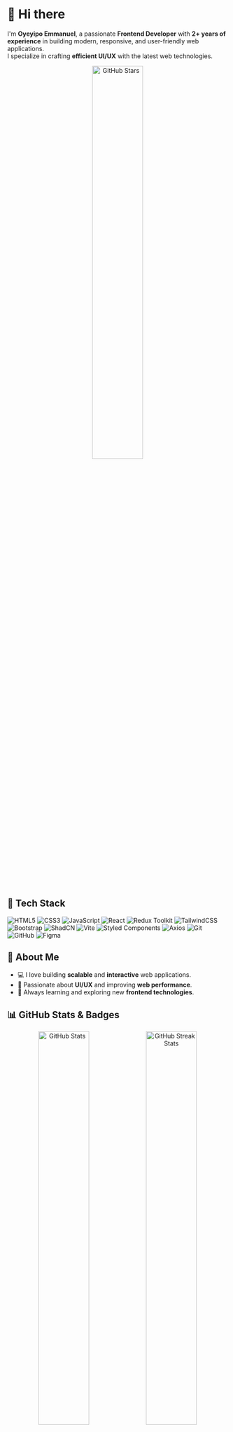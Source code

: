# 👋 Hi there  
 
I'm **Oyeyipo Emmanuel**, a passionate **Frontend Developer** with **2+ years of experience** in building modern, responsive, and user-friendly web applications.  
I specialize in crafting **efficient UI/UX** with the latest web technologies.

<p align="center" style={{marginTop:"20px", marginBottom:"20px"}}>
  <img src="https://github-readme-stats.vercel.app/api?username=OyeyipoEmmanuel&show_icons=true&count_private=true&theme=radical&include_all_commits=true&hide_rank=true&show=stars" width="48%" alt="GitHub Stars"/>

</p>

## 🚀 Tech Stack
![HTML5](https://img.shields.io/badge/-HTML5-E34F26?style=flat&logo=html5&logoColor=white)
![CSS3](https://img.shields.io/badge/-CSS3-1572B6?style=flat&logo=css3)
![JavaScript](https://img.shields.io/badge/-JavaScript-F7DF1E?style=flat&logo=javascript&logoColor=black)
![React](https://img.shields.io/badge/-React-61DAFB?style=flat&logo=react)
![Redux Toolkit](https://img.shields.io/badge/-Redux%20Toolkit-764ABC?style=flat&logo=redux)
![TailwindCSS](https://img.shields.io/badge/-TailwindCSS-38B2AC?style=flat&logo=tailwind-css)
![Bootstrap](https://img.shields.io/badge/-Bootstrap-7952B3?style=flat&logo=bootstrap)
![ShadCN](https://img.shields.io/badge/-ShadCN%2FUI-black?style=flat&logo=shadcn&logoColor=white)
![Vite](https://img.shields.io/badge/-Vite-646CFF?style=flat&logo=vite&logoColor=white)
![Styled Components](https://img.shields.io/badge/-Styled%20Components-DB7093?style=flat&logo=styled-components)
![Axios](https://img.shields.io/badge/-Axios-5A29E4?style=flat&logo=axios)
![Git](https://img.shields.io/badge/-Git-F05032?style=flat&logo=git&logoColor=white)
![GitHub](https://img.shields.io/badge/-GitHub-181717?style=flat&logo=github)
![Figma](https://img.shields.io/badge/-Figma-F24E1E?style=flat&logo=figma&logoColor=white)

## 🌟 About Me
- 💻 I love building **scalable** and **interactive** web applications.
- 🎨 Passionate about **UI/UX** and improving **web performance**.
- 🔧 Always learning and exploring new **frontend technologies**.

## 📊 GitHub Stats & Badges
<p align="center">
  <img src="https://github-readme-stats.vercel.app/api?username=OyeyipoEmmanuel&show_icons=true&theme=radical" width="48%" alt="GitHub Stats"/>
  <img src="https://github-readme-streak-stats.herokuapp.com/?user=OyeyipoEmmanuel&theme=radical" width="48%" alt="GitHub Streak Stats"/>
</p>

<p align="center">
  <img src="https://github-profile-trophy.vercel.app/?username=OyeyipoEmmanuel&theme=radical&no-frame=true&no-bg=true&margin-w=15" alt="GitHub Trophies"/>
</p>

### 📌 Most Used Languages  
![Top Langs](https://github-readme-stats.vercel.app/api/top-langs/?username=OyeyipoEmmanuel&layout=compact&theme=radical)
[![Harlok's WakaTime stats](https://github-readme-stats.vercel.app/api/wakatime?username=EmmanuelDeLeo)](https://github.com/OyeyipoEmmanuel)

## 📱 Connect with Me
[![Email](https://img.shields.io/badge/-Email-D14836?style=flat&logo=gmail&logoColor=white)](mailto:emmasco0207@gmail.com)
[![Whatsapp](https://img.shields.io/badge/-WhatsApp-25D366?style=flat&logo=whatsapp&logoColor=white)](https://wa.me/+2348111184177)
[![Twitter](https://img.shields.io/badge/-Twitter-1DA1F2?style=flat&logo=twitter&logoColor=white)](https://twitter.com/Emma_Leo01)
[![GitHub](https://img.shields.io/badge/-GitHub-181717?style=flat&logo=github&logoColor=white)](https://github.com/OyeyipoEmmanuel)

🚀 **Let's build something amazing together!**
